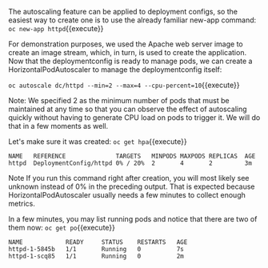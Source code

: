 
The autoscaling feature can be applied to deployment configs, so the easiest way to create one is to use the already familiar new-app command:
`oc new-app httpd`{{execute}}


For demonstration purposes, we used the Apache web server image to create an image stream, which, in turn, is used to create the application. Now that the deploymentconfig is ready to manage pods, we can create a HorizontalPodAutoscaler to manage the deploymentconfig itself:

`oc autoscale dc/httpd --min=2 --max=4 --cpu-percent=10`{{execute}}


Note: We specified 2 as the minimum number of pods that must be maintained at any time so that you can observe the effect of autoscaling quickly without having to generate CPU load on pods to trigger it. We will do that in a few moments as well.

Let's make sure it was created:
`oc get hpa`{{execute}}

```
NAME   REFERENCE              TARGETS   MINPODS MAXPODS REPLICAS  AGE
httpd  DeploymentConfig/httpd 0% / 20%  2       4       2         3m
```

Note
If you run this command right after creation, you will most likely see unknown instead of 0% in the preceding output. That is expected because HorizontalPodAutoscaler usually needs a few minutes to collect enough metrics.

In a few minutes, you may list running pods and notice that there are two of them now:
`oc get po`{{execute}}

```
NAME            READY     STATUS    RESTARTS   AGE
httpd-1-5845b   1/1       Running   0          7s
httpd-1-scq85   1/1       Running   0          2m
```